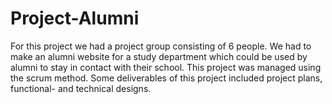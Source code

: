 # Project-Alumni
For this project we had a project group consisting of 6 people. We had to make an alumni website for a study department which could be used by alumni to stay in contact with their school. This project was managed using the scrum method. Some deliverables of this project included project plans, functional- and technical designs.
